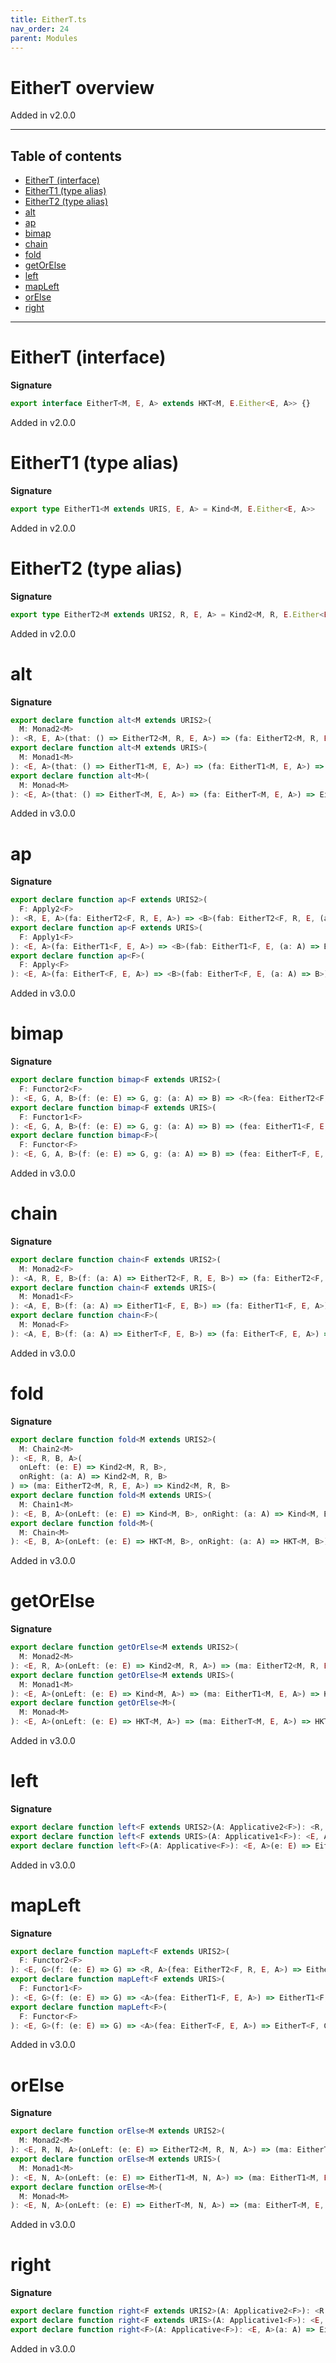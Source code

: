 ```yaml
---
title: EitherT.ts
nav_order: 24
parent: Modules
---
```


# EitherT overview

Added in v2.0.0

---

<h2 class="text-delta">Table of contents</h2>

- [EitherT (interface)](#eithert-interface)
- [EitherT1 (type alias)](#eithert1-type-alias)
- [EitherT2 (type alias)](#eithert2-type-alias)
- [alt](#alt)
- [ap](#ap)
- [bimap](#bimap)
- [chain](#chain)
- [fold](#fold)
- [getOrElse](#getorelse)
- [left](#left)
- [mapLeft](#mapleft)
- [orElse](#orelse)
- [right](#right)

---

# EitherT (interface)

**Signature**

```ts
export interface EitherT<M, E, A> extends HKT<M, E.Either<E, A>> {}
```

Added in v2.0.0

# EitherT1 (type alias)

**Signature**

```ts
export type EitherT1<M extends URIS, E, A> = Kind<M, E.Either<E, A>>
```

Added in v2.0.0

# EitherT2 (type alias)

**Signature**

```ts
export type EitherT2<M extends URIS2, R, E, A> = Kind2<M, R, E.Either<E, A>>
```

Added in v2.0.0

# alt

**Signature**

```ts
export declare function alt<M extends URIS2>(
  M: Monad2<M>
): <R, E, A>(that: () => EitherT2<M, R, E, A>) => (fa: EitherT2<M, R, E, A>) => EitherT2<M, R, E, A>
export declare function alt<M extends URIS>(
  M: Monad1<M>
): <E, A>(that: () => EitherT1<M, E, A>) => (fa: EitherT1<M, E, A>) => EitherT1<M, E, A>
export declare function alt<M>(
  M: Monad<M>
): <E, A>(that: () => EitherT<M, E, A>) => (fa: EitherT<M, E, A>) => EitherT<M, E, A>
```

Added in v3.0.0

# ap

**Signature**

```ts
export declare function ap<F extends URIS2>(
  F: Apply2<F>
): <R, E, A>(fa: EitherT2<F, R, E, A>) => <B>(fab: EitherT2<F, R, E, (a: A) => B>) => EitherT2<F, R, E, B>
export declare function ap<F extends URIS>(
  F: Apply1<F>
): <E, A>(fa: EitherT1<F, E, A>) => <B>(fab: EitherT1<F, E, (a: A) => B>) => EitherT1<F, E, B>
export declare function ap<F>(
  F: Apply<F>
): <E, A>(fa: EitherT<F, E, A>) => <B>(fab: EitherT<F, E, (a: A) => B>) => EitherT<F, E, B>
```

Added in v3.0.0

# bimap

**Signature**

```ts
export declare function bimap<F extends URIS2>(
  F: Functor2<F>
): <E, G, A, B>(f: (e: E) => G, g: (a: A) => B) => <R>(fea: EitherT2<F, R, E, A>) => EitherT2<F, R, G, B>
export declare function bimap<F extends URIS>(
  F: Functor1<F>
): <E, G, A, B>(f: (e: E) => G, g: (a: A) => B) => (fea: EitherT1<F, E, A>) => EitherT1<F, G, B>
export declare function bimap<F>(
  F: Functor<F>
): <E, G, A, B>(f: (e: E) => G, g: (a: A) => B) => (fea: EitherT<F, E, A>) => EitherT<F, G, B>
```

Added in v3.0.0

# chain

**Signature**

```ts
export declare function chain<F extends URIS2>(
  M: Monad2<F>
): <A, R, E, B>(f: (a: A) => EitherT2<F, R, E, B>) => (fa: EitherT2<F, R, E, A>) => EitherT2<F, R, E, B>
export declare function chain<F extends URIS>(
  M: Monad1<F>
): <A, E, B>(f: (a: A) => EitherT1<F, E, B>) => (fa: EitherT1<F, E, A>) => EitherT1<F, E, B>
export declare function chain<F>(
  M: Monad<F>
): <A, E, B>(f: (a: A) => EitherT<F, E, B>) => (fa: EitherT<F, E, A>) => EitherT<F, E, B>
```

Added in v3.0.0

# fold

**Signature**

```ts
export declare function fold<M extends URIS2>(
  M: Chain2<M>
): <E, R, B, A>(
  onLeft: (e: E) => Kind2<M, R, B>,
  onRight: (a: A) => Kind2<M, R, B>
) => (ma: EitherT2<M, R, E, A>) => Kind2<M, R, B>
export declare function fold<M extends URIS>(
  M: Chain1<M>
): <E, B, A>(onLeft: (e: E) => Kind<M, B>, onRight: (a: A) => Kind<M, B>) => (ma: EitherT1<M, E, A>) => Kind<M, B>
export declare function fold<M>(
  M: Chain<M>
): <E, B, A>(onLeft: (e: E) => HKT<M, B>, onRight: (a: A) => HKT<M, B>) => (ma: EitherT<M, E, A>) => HKT<M, B>
```

Added in v3.0.0

# getOrElse

**Signature**

```ts
export declare function getOrElse<M extends URIS2>(
  M: Monad2<M>
): <E, R, A>(onLeft: (e: E) => Kind2<M, R, A>) => (ma: EitherT2<M, R, E, A>) => Kind2<M, R, A>
export declare function getOrElse<M extends URIS>(
  M: Monad1<M>
): <E, A>(onLeft: (e: E) => Kind<M, A>) => (ma: EitherT1<M, E, A>) => Kind<M, A>
export declare function getOrElse<M>(
  M: Monad<M>
): <E, A>(onLeft: (e: E) => HKT<M, A>) => (ma: EitherT<M, E, A>) => HKT<M, A>
```

Added in v3.0.0

# left

**Signature**

```ts
export declare function left<F extends URIS2>(A: Applicative2<F>): <R, E, A>(e: E) => EitherT2<F, R, E, A>
export declare function left<F extends URIS>(A: Applicative1<F>): <E, A>(e: E) => EitherT1<F, E, A>
export declare function left<F>(A: Applicative<F>): <E, A>(e: E) => EitherT<F, E, A>
```

Added in v3.0.0

# mapLeft

**Signature**

```ts
export declare function mapLeft<F extends URIS2>(
  F: Functor2<F>
): <E, G>(f: (e: E) => G) => <R, A>(fea: EitherT2<F, R, E, A>) => EitherT2<F, R, G, A>
export declare function mapLeft<F extends URIS>(
  F: Functor1<F>
): <E, G>(f: (e: E) => G) => <A>(fea: EitherT1<F, E, A>) => EitherT1<F, G, A>
export declare function mapLeft<F>(
  F: Functor<F>
): <E, G>(f: (e: E) => G) => <A>(fea: EitherT<F, E, A>) => EitherT<F, G, A>
```

Added in v3.0.0

# orElse

**Signature**

```ts
export declare function orElse<M extends URIS2>(
  M: Monad2<M>
): <E, R, N, A>(onLeft: (e: E) => EitherT2<M, R, N, A>) => (ma: EitherT2<M, R, E, A>) => EitherT2<M, R, N, A>
export declare function orElse<M extends URIS>(
  M: Monad1<M>
): <E, N, A>(onLeft: (e: E) => EitherT1<M, N, A>) => (ma: EitherT1<M, E, A>) => EitherT1<M, N, A>
export declare function orElse<M>(
  M: Monad<M>
): <E, N, A>(onLeft: (e: E) => EitherT<M, N, A>) => (ma: EitherT<M, E, A>) => EitherT<M, N, A>
```

Added in v3.0.0

# right

**Signature**

```ts
export declare function right<F extends URIS2>(A: Applicative2<F>): <R, E, A>(a: A) => EitherT2<F, R, E, A>
export declare function right<F extends URIS>(A: Applicative1<F>): <E, A>(a: A) => EitherT1<F, E, A>
export declare function right<F>(A: Applicative<F>): <E, A>(a: A) => EitherT<F, E, A>
```

Added in v3.0.0

